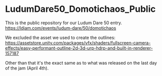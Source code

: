 # LudumDare50_Domotichaos_Public

This is the public repository for our Ludum Dare 50 entry.
https://ldjam.com/events/ludum-dare/50/domotichaos

We excluded the asset we used to create the outlines:
https://assetstore.unity.com/packages/vfx/shaders/fullscreen-camera-effects/easy-performant-outline-2d-3d-urp-hdrp-and-built-in-renderer-157187

Other than that it's the exact same as to what was released on the last day of the jam (April 4th).